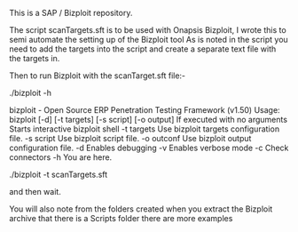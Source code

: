 This is a SAP / Bizploit repository.

The script scanTargets.sft is to be used with Onapsis Bizploit, I wrote this to semi automate the setting up of the Bizploit tool
As is noted in the script you need to add the targets into the script and create a separate text file with the targets in.

Then to run Bizploit with the scanTarget.sft file:-

./bizploit -h

bizploit - Open Source ERP Penetration Testing Framework (v1.50)
Usage: bizploit [-d] [-t targets] [-s script] [-o output]
	If executed with no arguments	Starts interactive bizploit shell
	-t targets	Use bizploit targets configuration file.
	-s script	Use bizploit script file.
	-o outconf	Use bizploit output configuration file.
	-d		Enables debugging
	-v		Enables verbose mode
	-c		Check connectors
	-h		You are here.


./bizploit -t scanTargets.sft

and then wait.

You will also note from the folders created when you extract the Bizploit archive that there is a  Scripts folder there are more examples
